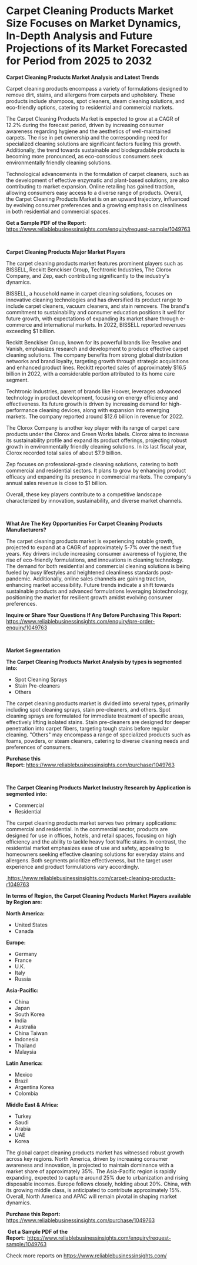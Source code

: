 <p><h1>Carpet Cleaning Products Market Size Focuses on Market Dynamics, In-Depth Analysis and Future Projections of its Market Forecasted for Period from 2025 to 2032</h1></p><p><strong>Carpet Cleaning Products Market Analysis and Latest Trends</strong></p>
<p><p>Carpet cleaning products encompass a variety of formulations designed to remove dirt, stains, and allergens from carpets and upholstery. These products include shampoos, spot cleaners, steam cleaning solutions, and eco-friendly options, catering to residential and commercial markets. </p><p>The Carpet Cleaning Products Market is expected to grow at a CAGR of 12.2% during the forecast period, driven by increasing consumer awareness regarding hygiene and the aesthetics of well-maintained carpets. The rise in pet ownership and the corresponding need for specialized cleaning solutions are significant factors fueling this growth. Additionally, the trend towards sustainable and biodegradable products is becoming more pronounced, as eco-conscious consumers seek environmentally friendly cleaning solutions.</p><p>Technological advancements in the formulation of carpet cleaners, such as the development of effective enzymatic and plant-based solutions, are also contributing to market expansion. Online retailing has gained traction, allowing consumers easy access to a diverse range of products. Overall, the Carpet Cleaning Products Market is on an upward trajectory, influenced by evolving consumer preferences and a growing emphasis on cleanliness in both residential and commercial spaces.</p></p>
<p><strong>Get a Sample PDF of the Report:&nbsp;</strong> <a href="https://www.reliablebusinessinsights.com/enquiry/request-sample/1049763?utm_campaign=3100&utm_medium=2&utm_source=Github&utm_content=ia&utm_term=01042025&utm_id=carpet-cleaning-products">https://www.reliablebusinessinsights.com/enquiry/request-sample/1049763</a></p>
<p>&nbsp;</p>
<p><strong>Carpet Cleaning Products Major Market Players</strong></p>
<p><p>The carpet cleaning products market features prominent players such as BISSELL, Reckitt Benckiser Group, Techtronic Industries, The Clorox Company, and Zep, each contributing significantly to the industry's dynamics.</p><p>BISSELL, a household name in carpet cleaning solutions, focuses on innovative cleaning technologies and has diversified its product range to include carpet cleaners, vacuum cleaners, and stain removers. The brand's commitment to sustainability and consumer education positions it well for future growth, with expectations of expanding its market share through e-commerce and international markets. In 2022, BISSELL reported revenues exceeding $1 billion.</p><p>Reckitt Benckiser Group, known for its powerful brands like Resolve and Vanish, emphasizes research and development to produce effective carpet cleaning solutions. The company benefits from strong global distribution networks and brand loyalty, targeting growth through strategic acquisitions and enhanced product lines. Reckitt reported sales of approximately $16.5 billion in 2022, with a considerable portion attributed to its home care segment.</p><p>Techtronic Industries, parent of brands like Hoover, leverages advanced technology in product development, focusing on energy efficiency and effectiveness. Its future growth is driven by increasing demand for high-performance cleaning devices, along with expansion into emerging markets. The company reported around $12.6 billion in revenue for 2022.</p><p>The Clorox Company is another key player with its range of carpet care products under the Clorox and Green Works labels. Clorox aims to increase its sustainability profile and expand its product offerings, projecting robust growth in environmentally friendly cleaning solutions. In its last fiscal year, Clorox recorded total sales of about $7.9 billion.</p><p>Zep focuses on professional-grade cleaning solutions, catering to both commercial and residential sectors. It plans to grow by enhancing product efficacy and expanding its presence in commercial markets. The company's annual sales revenue is close to $1 billion. </p><p>Overall, these key players contribute to a competitive landscape characterized by innovation, sustainability, and diverse market channels.</p></p>
<p>&nbsp;</p>
<p><strong>What Are The Key Opportunities For Carpet Cleaning Products Manufacturers?</strong></p>
<p><p>The carpet cleaning products market is experiencing notable growth, projected to expand at a CAGR of approximately 5-7% over the next five years. Key drivers include increasing consumer awareness of hygiene, the rise of eco-friendly formulations, and innovations in cleaning technology. The demand for both residential and commercial cleaning solutions is being fueled by busy lifestyles and heightened cleanliness standards post-pandemic. Additionally, online sales channels are gaining traction, enhancing market accessibility. Future trends indicate a shift towards sustainable products and advanced formulations leveraging biotechnology, positioning the market for resilient growth amidst evolving consumer preferences.</p></p>
<p><strong>Inquire or Share Your Questions If Any Before Purchasing This Report:</strong> <a href="https://www.reliablebusinessinsights.com/enquiry/pre-order-enquiry/1049763?utm_campaign=3100&utm_medium=2&utm_source=Github&utm_content=ia&utm_term=01042025&utm_id=carpet-cleaning-products">https://www.reliablebusinessinsights.com/enquiry/pre-order-enquiry/1049763</a></p>
<p>&nbsp;</p>
<p><strong>Market Segmentation</strong></p>
<p><strong>The Carpet Cleaning Products Market Analysis by types is segmented into:</strong></p>
<p><ul><li>Spot Cleaning Sprays</li><li>Stain Pre-cleaners</li><li>Others</li></ul></p>
<p><p>The carpet cleaning products market is divided into several types, primarily including spot cleaning sprays, stain pre-cleaners, and others. Spot cleaning sprays are formulated for immediate treatment of specific areas, effectively lifting isolated stains. Stain pre-cleaners are designed for deeper penetration into carpet fibers, targeting tough stains before regular cleaning. "Others" may encompass a range of specialized products such as foams, powders, or steam cleaners, catering to diverse cleaning needs and preferences of consumers.</p></p>
<p><strong>Purchase this Report:&nbsp;</strong><a href="https://www.reliablebusinessinsights.com/purchase/1049763?utm_campaign=3100&utm_medium=2&utm_source=Github&utm_content=ia&utm_term=01042025&utm_id=carpet-cleaning-products">https://www.reliablebusinessinsights.com/purchase/1049763</a></p>
<p>&nbsp;</p>
<p><strong>The Carpet Cleaning Products Market Industry Research by Application is segmented into:</strong></p>
<p><ul><li>Commercial</li><li>Residential</li></ul></p>
<p><p>The carpet cleaning products market serves two primary applications: commercial and residential. In the commercial sector, products are designed for use in offices, hotels, and retail spaces, focusing on high efficiency and the ability to tackle heavy foot traffic stains. In contrast, the residential market emphasizes ease of use and safety, appealing to homeowners seeking effective cleaning solutions for everyday stains and allergens. Both segments prioritize effectiveness, but the target user experience and product formulations vary accordingly.</p></p>
<p><a href="https://www.reliablebusinessinsights.com/carpet-cleaning-products-r1049763?utm_campaign=3100&utm_medium=2&utm_source=Github&utm_content=ia&utm_term=01042025&utm_id=carpet-cleaning-products">&nbsp;https://www.reliablebusinessinsights.com/carpet-cleaning-products-r1049763</a></p>
<p><strong>In terms of Region, the Carpet Cleaning Products Market Players available by Region are:</strong></p>
<p>
    <p> <strong> North America: </strong>
        <ul>
            <li>United States</li>
            <li>Canada</li>
        </ul>
        </p> 
    <p> <strong> Europe: </strong>
        <ul>
            <li>Germany</li>
            <li>France</li>
            <li>U.K.</li>
            <li>Italy</li>
            <li>Russia</li>
        </ul>
        </p> 
    <p> <strong> Asia-Pacific: </strong>
        <ul>
            <li>China</li>
            <li>Japan</li>
            <li>South Korea</li>
            <li>India</li>
            <li>Australia</li>
            <li>China Taiwan</li>
            <li>Indonesia</li>
            <li>Thailand</li>
            <li>Malaysia</li>
        </ul>
        </p> 
    <p> <strong> Latin America: </strong>
        <ul>
            <li>Mexico</li>
            <li>Brazil</li>
            <li>Argentina Korea</li>
            <li>Colombia</li>
        </ul>
        </p> 
    <p> <strong> Middle East & Africa: </strong>
        <ul>
            <li>Turkey</li>
            <li>Saudi</li>
            <li>Arabia</li>
            <li>UAE</li>
            <li>Korea</li>
        </ul>
    </p>
    </p>
<p><p>The global carpet cleaning products market has witnessed robust growth across key regions. North America, driven by increasing consumer awareness and innovation, is projected to maintain dominance with a market share of approximately 35%. The Asia-Pacific region is rapidly expanding, expected to capture around 25% due to urbanization and rising disposable incomes. Europe follows closely, holding about 20%. China, with its growing middle class, is anticipated to contribute approximately 15%. Overall, North America and APAC will remain pivotal in shaping market dynamics.</p></p>
<p><strong>Purchase this Report: </strong><a href="https://www.reliablebusinessinsights.com/purchase/1049763?utm_campaign=3100&utm_medium=2&utm_source=Github&utm_content=ia&utm_term=01042025&utm_id=carpet-cleaning-products">https://www.reliablebusinessinsights.com/purchase/1049763</a></p>
<p>&nbsp;<strong>Get a Sample PDF of the Report:&nbsp;&nbsp;</strong><a href="https://www.reliablebusinessinsights.com/enquiry/request-sample/1049763?utm_campaign=3100&utm_medium=2&utm_source=Github&utm_content=ia&utm_term=01042025&utm_id=carpet-cleaning-products">https://www.reliablebusinessinsights.com/enquiry/request-sample/1049763</a></p>
<p><strong></strong></p>
<p>Check more reports on <a href="https://www.reliablebusinessinsights.com/?utm_campaign=3100&utm_medium=2&utm_source=Github&utm_content=ia&utm_term=01042025&utm_id=carpet-cleaning-products">https://www.reliablebusinessinsights.com/</a></p>
